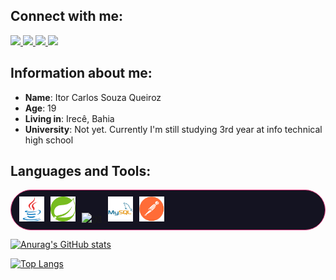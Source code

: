 
## Connect with me:

<div>
    <a target='_blank' href="https://www.instagram.com/itor_carlos">
            <img src="https://img.shields.io/badge/Instagram-E4405F?style=for-the-badge&logo=instagram&logoColor=white">
    </a>
    <a target='_blank' href="https://www.linkedin.com/in/itor-carlos-souza-queiroz-255b4616a">
        <img src="https://img.shields.io/badge/LinkedIn-0077B5?style=for-the-badge&logo=linkedin&logoColor=white">
    </a>
    <a target='_blank' href="https://twitter.com/CarlosItor">
            <img src="https://img.shields.io/badge/Twitter-1DA1F2?style=for-the-badge&logo=twitter&logoColor=white">
    </a>
    <a target='_blank' href="https://api.whatsapp.com/send?phone=5574988529360">
            <img src="https://img.shields.io/badge/Whatsapp-34af23?style=for-the-badge&logo=whatsapp&logoColor=white">
    </a>
</div>


## Information about me:

* **Name**: Itor Carlos Souza Queiroz
* **Age**: 19
* **Living in**: Irecê, Bahia
* **University**: Not yet. Currently I'm still studying 3rd year at info technical high school


## Languages and Tools:

<p style="background-color: #141321; border-radius: 9999px; padding: 10px; border: 1px solid #DC3C7E"> 
    <a href="https://www.java.com" target="_blank">  
        <img src="https://raw.githubusercontent.com/devicons/devicon/master/icons/java/java-original.svg" style="margin: 0 3px;" alt="java" width="40" height="40"/> 
    </a> 
    <a href="https://www.java.com" target="_blank"> 
        <img src="https://raw.githubusercontent.com/devicons/devicon/master/icons/spring/spring-original.svg" style="margin: 0 3px;" alt="java" width="40" height="40"/> 
    </a>
    <a href="https://git-scm.com/" target="_blank"> 
        <img src="https://www.vectorlogo.zone/logos/git-scm/git-scm-icon.svg" style="margin: 0 3px;" alt="git" width="40" height="40"/> 
    </a>
    <a href="https://www.mysql.com/" target="_blank"> 
        <img src="https://raw.githubusercontent.com/devicons/devicon/master/icons/mysql/mysql-original-wordmark.svg" style="margin: 0 3px; " alt="mysql" width="40" height="40"/>
    </a>
    <a href="https://www.cprogramming.com/" target="_blank"> 
        <img src="imgs/postman-icon.svg" style="margin: 0 3px;" alt="spring" width="40" height="40"/> 
    </a>    
</p>

[![Anurag's GitHub stats](https://github-readme-stats.vercel.app/api?username=Itor-Carlos&show_icons=true&theme=tokyonight&locale=en&layout=compact)](https://github.com/anuraghazra/github-readme-stats)

[![Top Langs](https://github-readme-stats.vercel.app/api/top-langs/?username=Itor-Carlos&show_icons=true&theme=tokyonight&locale=en&layout=compact)](https://github.com/anuraghazra/github-readme-stats)